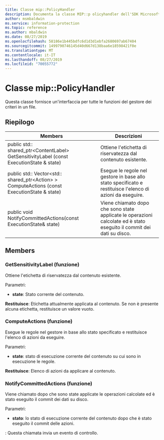 ```yaml
---
title: Classe mip::PolicyHandler
description: Documenta la classe MIP::p olicyhandler dell'SDK Microsoft Information Protection (MIP).
author: msmbaldwin
ms.service: information-protection
ms.topic: reference
ms.author: mbaldwin
ms.date: 08/27/2019
ms.openlocfilehash: 58186e1b445bdfc6d1d3d1ebfa2680697ab67404
ms.sourcegitcommit: 1499790746145d40d667d138baa6e18598421f0e
ms.translationtype: MT
ms.contentlocale: it-IT
ms.lasthandoff: 08/27/2019
ms.locfileid: "70055772"
---
```

# <a name="class-mippolicyhandler"></a>Classe mip::PolicyHandler 
Questa classe fornisce un'interfaccia per tutte le funzioni del gestore dei criteri in un file.
  
## <a name="summary"></a>Riepilogo
 Members                        | Descrizioni                                
--------------------------------|---------------------------------------------
public std:: shared_ptr\<ContentLabel\> GetSensitivityLabel (const ExecutionState & state)  |  Ottiene l'etichetta di riservatezza dal contenuto esistente.
public std:: Vector\<std:: shared_ptr\<Action\> \> ComputeActions (const ExecutionState & state)  |  Esegue le regole nel gestore in base allo stato specificato e restituisce l'elenco di azioni da eseguire.
public void NotifyCommittedActions(const ExecutionState& state)  |  Viene chiamato dopo che sono state applicate le operazioni calcolate ed è stato eseguito il commit dei dati su disco.
  
## <a name="members"></a>Members
  
### <a name="getsensitivitylabel-function"></a>GetSensitivityLabel (funzione)
Ottiene l'etichetta di riservatezza dal contenuto esistente.

Parametri:  
* **state**: Stato corrente del contenuto. 



  
**Restituisce**: Etichetta attualmente applicata al contenuto. Se non è presente alcuna etichetta, restituisce un valore vuoto.
  
### <a name="computeactions-function"></a>ComputeActions (funzione)
Esegue le regole nel gestore in base allo stato specificato e restituisce l'elenco di azioni da eseguire.

Parametri:  
* **state**: stato di esecuzione corrente del contenuto su cui sono in esecuzione le regole. 



  
**Restituisce**: Elenco di azioni da applicare al contenuto.
  
### <a name="notifycommittedactions-function"></a>NotifyCommittedActions (funzione)
Viene chiamato dopo che sono state applicate le operazioni calcolate ed è stato eseguito il commit dei dati su disco.

Parametri:  
* **stato**: lo stato di esecuzione corrente del contenuto dopo che è stato eseguito il commit delle azioni. 


: Questa chiamata invia un evento di controllo.